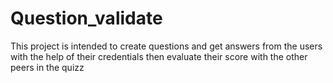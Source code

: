 # Question_validate
This project is intended to create questions and get answers from the users with the help of their credentials then evaluate their score with the other peers in the quizz

